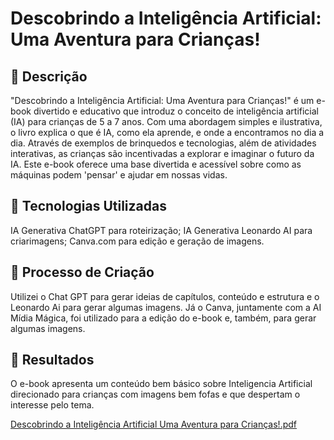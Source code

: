 # Descobrindo a Inteligência Artificial: Uma Aventura para Crianças!

## 📒 Descrição
"Descobrindo a Inteligência Artificial: Uma Aventura para Crianças!" é um e-book divertido e educativo que introduz o conceito de inteligência artificial (IA) para crianças de 5 a 7 anos. Com uma abordagem simples e ilustrativa, o livro explica o que é IA, como ela aprende, e onde a encontramos no dia a dia. Através de exemplos de brinquedos e tecnologias, além de atividades interativas, as crianças são incentivadas a explorar e imaginar o futuro da IA. Este e-book oferece uma base divertida e acessível sobre como as máquinas podem 'pensar' e ajudar em nossas vidas.

## 🤖 Tecnologias Utilizadas
IA Generativa ChatGPT para roteirização;
IA Generativa Leonardo AI para criarimagens;
Canva.com para edição e geração de imagens.


## 🧐 Processo de Criação
Utilizei o Chat GPT para gerar ideias de capítulos, conteúdo e estrutura e o Leonardo Ai para gerar algumas imagens. Já o Canva, juntamente com a AI Mídia Mágica, foi utilizado para a edição do e-book e, também, para gerar algumas imagens.

## 🚀 Resultados
O e-book apresenta um conteúdo bem básico sobre Inteligencia Artificial direcionado para crianças com imagens bem fofas e que despertam o interesse pelo tema.

[Descobrindo a Inteligência Artificial Uma Aventura para Crianças!.pdf](https://github.com/user-attachments/files/17007482/Descobrindo.a.Inteligencia.Artificial.Uma.Aventura.para.Criancas.pdf)
